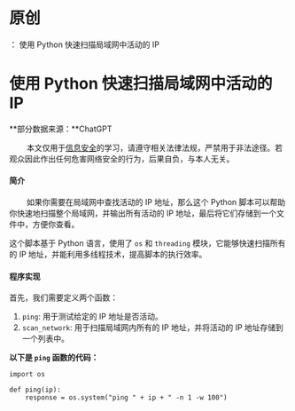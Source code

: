 # 原创
：  使用 Python 快速扫描局域网中活动的 IP

# 使用 Python 快速扫描局域网中活动的 IP

**部分数据来源：**ChatGPT

        本文仅用于[信息安全](https://so.csdn.net/so/search?q=%E4%BF%A1%E6%81%AF%E5%AE%89%E5%85%A8&amp;spm=1001.2101.3001.7020)的学习，请遵守相关法律法规，严禁用于非法途径。若观众因此作出任何危害网络安全的行为，后果自负，与本人无关。

#### 简介

        如果你需要在局域网中查找活动的 IP 地址，那么这个 Python 脚本可以帮助你快速地扫描整个局域网，并输出所有活动的 IP 地址，最后将它们存储到一个文件中，方便你查看。

这个脚本基于 Python 语言，使用了 `os` 和 `threading` 模块，它能够快速扫描所有的 IP 地址，并能利用多线程技术，提高脚本的执行效率。

#### 程序实现

首先，我们需要定义两个函数：

1. `ping`: 用于测试给定的 IP 地址是否活动。
1. `scan_network`: 用于扫描局域网内所有的 IP 地址，并将活动的 IP 地址存储到一个列表中。

**以下是 `ping` 函数的代码：**

```
import os

def ping(ip):
    response = os.system("ping " + ip + " -n 1 -w 100")
```
